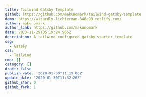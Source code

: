 ```yaml
---
title: Tailwind Gatsby Template
github: https://github.com/makunomark/tailwind-gatsby-template
demo: https://wizardly-lichterman-846e99.netlify.com/
author: makunomark
author_link: https://github.com/makunomark
date: 2023-11-29T05:19:24.965Z
description: A tailwind configured gatsby starter template
ssg:
  - Gatsby
css:
  - Tailwind
cms: []
category: []
draft: false
publish_date: '2020-01-30T11:19:08Z'
update_date: '2020-01-30T11:32:26Z'
github_star: 0
github_fork: 1
---
```

